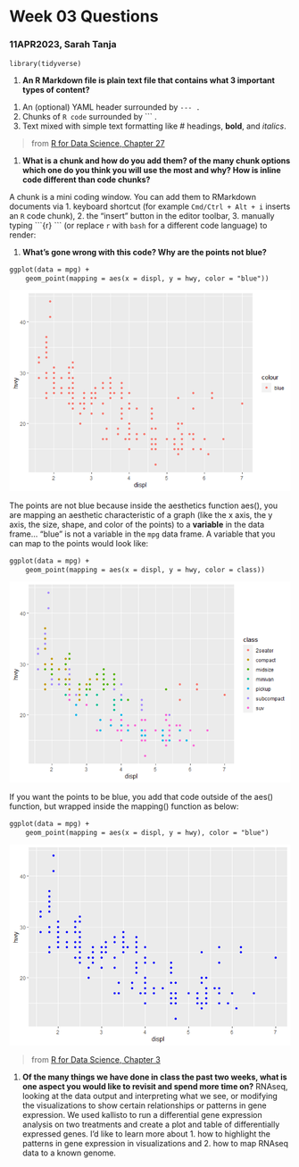 # Week 03 Questions

### **11APR2023, Sarah Tanja**

    library(tidyverse)

1.  **An R Markdown file is plain text file that contains what 3
    important types of content?**

<!-- -->

1.  An (optional) YAML header surrounded by `--- .`
2.  Chunks of `R code` surrounded by \`\`\` .
3.  Text mixed with simple text formatting like \# headings, **bold**,
    and *italics*.

> from [R for Data Science, Chapter
> 27](https://r4ds.had.co.nz/r-markdown.html)

1.  **What is a chunk and how do you add them? of the many chunk options
    which one do you think you will use the most and why? How is inline
    code different than code chunks?**

A chunk is a mini coding window. You can add them to RMarkdown documents
via 1. keyboard shortcut (for example `Cmd/Ctrl + Alt + i` inserts an
`R` code chunk), 2. the “insert” button in the editor toolbar, 3.
manually typing \`\`\`{r} \`\`\` (or replace `r` with `bash` for a
different code language) to render:

1.  **What’s gone wrong with this code? Why are the points not blue?**

<!-- -->

    ggplot(data = mpg) + 
        geom_point(mapping = aes(x = displ, y = hwy, color = "blue"))

![](week_03_files/figure-markdown_strict/unnamed-chunk-4-1.png)

The points are not blue because inside the aesthetics function aes(),
you are mapping an aesthetic characteristic of a graph (like the x axis,
the y axis, the size, shape, and color of the points) to a **variable**
in the data frame… “blue” is not a variable in the `mpg` data frame. A
variable that you can map to the points would look like:

    ggplot(data = mpg) + 
        geom_point(mapping = aes(x = displ, y = hwy, color = class))

![](week_03_files/figure-markdown_strict/unnamed-chunk-5-1.png)

If you want the points to be blue, you add that code outside of the
aes() function, but wrapped inside the mapping() function as below:

    ggplot(data = mpg) + 
        geom_point(mapping = aes(x = displ, y = hwy), color = "blue")

![](week_03_files/figure-markdown_strict/unnamed-chunk-6-1.png)

> from [R for Data Science, Chapter
> 3](https://r4ds.had.co.nz/data-visualisation.html)

1.  **Of the many things we have done in class the past two weeks, what
    is one aspect you would like to revisit and spend more time on?**
    RNAseq, looking at the data output and interpreting what we see, or
    modifying the visualizations to show certain relationships or
    patterns in gene expression. We used kallisto to run a differential
    gene expression analysis on two treatments and create a plot and
    table of differentially expressed genes. I’d like to learn more
    about 1. how to highlight the patterns in gene expression in
    visualizations and 2. how to map RNAseq data to a known genome.
